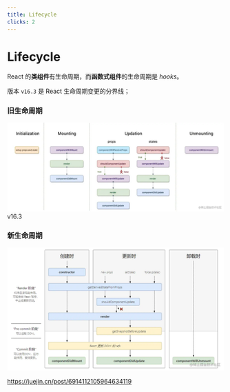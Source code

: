 ```yaml
---
title: Lifecycle
clicks: 2
---
```


# Lifecycle

React 的**类组件**有生命周期，而**函数式组件**的生命周期是 *hooks*。

版本 `v16.3` 是 React 生命周期变更的分界线；

<div class="flex gap-x-4 h-[calc(100%-2.5rem-7rem-24px)]">

<div class="w-1/2 text-center" v-click="2">

### 旧生命周期

<img src="/public/images/old-lifecycle.webp" class="mt-4"/>

</div>

<div class="relative w-15 flex justify-center" v-click="1">

<div class="absolute top-[8px]">v16.3</div>

<div class="absolute top-[32px] w-1px h-full border-r-2 border-dashed border-gray-500"></div>

</div>

<div class="w-1/2 text-center" v-click="2">

### 新生命周期

<img src="/public/images/new-lifecycle.webp"  class="mt-4" />

</div>

</div>

<a href="https://juejin.cn/post/6914112105964634119" target="_blank">https://juejin.cn/post/6914112105964634119</a>

<!-- 
对于类组件来说，v16.3 版本以下称为旧生命周期；而 v16.3 版本及以上称之为新生命周期

而对于函数式组件，新生命周期称为 hooks 钩子；同比 Vue2 和 Vue3 的生命周期的变更，我们也可以将 Vue3 的新生命周期称为 hooks。

这两张图我是直接从掘金 copy 过来的，因为这部分并不是我们的重点，只是想让大家了解 React 类组件的生命周期和变动。

旧生命周期在这里就不赘述了，大家如果感兴趣可以去了解下，具体文章的地址我放在了下面。

那我们主要来聚焦新生命周期（放大），和 Vue 类似，分为挂载阶段、更新阶段和销毁阶段

挂载阶段也是初始化阶段，从这个张里可以看出来，会先执行 constructor 函数初始化 -> getDerivedStateFromProps 从即将更新的 props 来更新 state 状态，当然包括初始 props -> render -> componentDidMount

更新阶段首先会执行 getDerivedStateFromProps -> shouldComponentUpdate 在组件更新之前调用，可以控制组件是否进行更新， 返回 true 时组件更新， 返回 false 则不更新 -> render -> getSnapshotBeforeUpdate 这个生命周期可以忽略，能使用到的场景非常非常少 -> componentDidUpdate

销毁阶段也叫卸载阶段，只会执行一个生命周期：componentWillUnmount

 -->